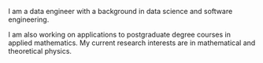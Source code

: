 I am a data engineer with a background in data science and software engineering.

I am also working on applications to postgraduate degree courses in applied mathematics. My current research interests are in mathematical and theoretical physics.
